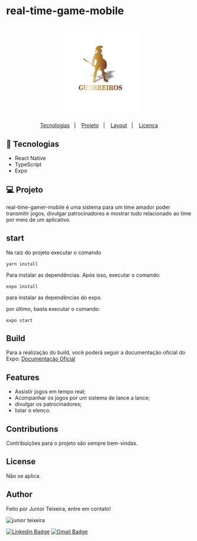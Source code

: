 # real-time-game-mobile
<h1 align="center">
  <img alt="dev.finances" title="dev.finances" src="assets/icon.png" width="220px" />
</h1>

<p align="center">
  <a href="#-tecnologias">Tecnologias</a>&nbsp;&nbsp;&nbsp;|&nbsp;&nbsp;&nbsp;
  <a href="#-projeto">Projeto</a>&nbsp;&nbsp;&nbsp;|&nbsp;&nbsp;&nbsp;
  <a href="#-layout">Layout</a>&nbsp;&nbsp;&nbsp;|&nbsp;&nbsp;&nbsp;
  <a href="#memo-licença">Licença</a>
</p>

## 🚀 Tecnologias

- React Native
- TypeScript
- Expo

## 💻 Projeto

real-time-gamer-mobile é uma sistema para um time amador poder transmitir jogos, divulgar patrocinadores e mostrar tudo relacionado ao time por meio de um aplicativo.

## start
Na raiz do projeto executar o comando
```
yarn install
```
Para instalar as dependências.
Após isso, executar o comando:
```
expo install
```
para instalar as dependências do expo.

por último, basta executar o comando:
```
expo start
```

## Build
Para a realização do build, você poderá seguir a documentação oficial do Expo:
[Documentação Oficial](https://docs.expo.io/distribution/building-standalone-apps/)

## Features
- Assistir jogos em tempo real;
- Acompanhar os jogos por um sistema de lance a lance;
- divulgar os patrocinadores;
- listar o elenco.

## Contributions
Contribuições para o projeto são sempre bem-vindas.

## License
Não se aplica.

## Author
Feito por Junior Teixeira, entre em contato!

<img src="https://avatars.githubusercontent.com/u/49037876?s=96&v=4" alt="junior teixeira"></img>

[![Linkedin Badge](https://img.shields.io/badge/-Gilvan%20Carlos-3355cc?style=flat-square&logo=Linkedin&logoColor=white&link=https://www.linkedin.com/in/gilvan-carlos/)](https://www.linkedin.com/in/gilvan-carlos/) 
[![Gmail Badge](https://img.shields.io/badge/-juniorteixeira1805@gmail.com-3355cc?style=flat-square&logo=Gmail&logoColor=white&link=mailto:juniorteixeira1805@gmail.com)](mailto:juniorteixeira1805@gmail.com)

